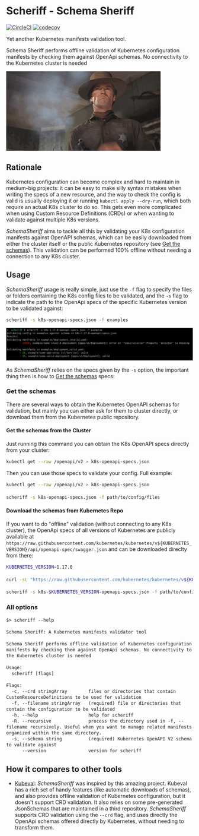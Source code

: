 # Scheriff - Schema Sheriff

[![CircleCI](https://circleci.com/gh/fllaca/scheriff/tree/master.svg?style=svg)](https://circleci.com/gh/fllaca/scheriff/tree/master)
[![codecov](https://codecov.io/gh/fllaca/scheriff/branch/master/graph/badge.svg)](https://codecov.io/gh/fllaca/scheriff)

Yet another Kubernetes manifests validation tool.

Schema Sheriff performs offline validation of Kubernetes configuration manifests by checking them against OpenApi schemas. No connectivity to the Kubernetes cluster is needed

![Scheriff](img/scheriff.gif "Clint")

## Rationale

Kubernetes configuration can become complex and hard to maintain in medium-big projects: it can be easy to make silly syntax mistakes when writing the specs of a new resource, and the way to check the config is valid is usually deploying it or running `kubectl apply --dry-run`, which both require an actual K8s cluster to do so. This gets even more complicated when using Custom Resource Definitions (CRDs) or when wanting to validate against multiple K8s versions.

_SchemaSheriff_ aims to tackle all this by validating your K8s configuration manifests against OpenAPI schemas, which can be easily downloaded from either the cluster itself or the public Kubernetes repository (see [Get the schemas](#get-the-schemas)). This validation can be performed 100% offline without needing a connection to any K8s cluster.


## Usage

_SchemaSheriff_ usage is really simple, just use the `-f` flag to specify the files or folders containing the K8s config files to be validated, and the `-s` flag to indicate the path to the OpenApi specs of the specific Kubernetes version to be validated against:

```bash
scheriff -s k8s-openapi-specs.json -f examples
```

![screenshot](img/screenshot.png)

As _SchemaSheriff_ relies on the specs given by the `-s` option, the important thing then is how to [Get the schemas](#get-the-schemas) specs:

### Get the schemas

There are several ways to obtain the Kubernetes OpenAPI schemas for validation, but mainly you can either ask for them to cluster directly, or download them from the Kubernetes public repository.

#### Get the schemas from the Cluster

Just running this command you can obtain the K8s OpenAPI specs directly from your cluster:

```bash
kubectl get --raw /openapi/v2 > k8s-openapi-specs.json
```

Then you can use those specs to validate your config. Full example:

```bash
kubectl get --raw /openapi/v2 > k8s-openapi-specs.json

scheriff -s k8s-openapi-specs.json -f path/to/config/files
```


#### Download the schemas from Kubernetes Repo

If you want to do "offline" validation (without connecting to any K8s cluster), the OpenApi specs of all versions of Kubernetes are publicly available at `https://raw.githubusercontent.com/kubernetes/kubernetes/v${KUBERNETES_VERSION}/api/openapi-spec/swagger.json` and can be downloaded direclty from there:


```bash
KUBERNETES_VERSION=1.17.0

curl -sL "https://raw.githubusercontent.com/kubernetes/kubernetes/v${KUBERNETES_VERSION}/api/openapi-spec/swagger.json" > k8s-$KUBERNETES_VERSION-openapi-specs.json

scheriff -s k8s-$KUBERNETES_VERSION-openapi-specs.json -f path/to/config/files
```

### All options

```
$> scheriff --help

Schema Sheriff: A Kubernetes manifests validator tool

Schema Sheriff performs offline validation of Kubernetes configuration manifests by checking them against OpenApi schemas. No connectivity to the Kubernetes cluster is needed

Usage:
  scheriff [flags]

Flags:
  -c, --crd stringArray        files or directories that contain CustomResourceDefinitions to be used for validation
  -f, --filename stringArray   (required) file or directories that contain the configuration to be validated
  -h, --help                   help for scheriff
  -R, --recursive              process the directory used in -f, --filename recursively. Useful when you want to manage related manifests organized within the same directory.
  -s, --schema string          (required) Kubernetes OpenAPI V2 schema to validate against
      --version                version for scheriff

```

## How it compares to other tools

* [Kubeval](https://github.com/instrumenta/kubeval/): _SchemaSheriff_ was inspired by this amazing project. Kubeval has a rich set of handy features (like automatic downloads of schemas), and also provides offline validation of Kubernetes configuration, but it doesn't support CRD validation. It also relies on some pre-generated JsonSchemas that are maintained in a third repository. _SchemaSheriff_ supports CRD validation using the `--crd` flag, and uses directly the OpenApi schemas offered directly by Kubernetes, without needing to transform them.
